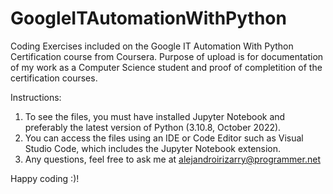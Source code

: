 # GoogleITAutomationWithPython
Coding Exercises included on the Google IT Automation With Python Certification course from Coursera. Purpose of upload is for documentation of my work as a Computer Science student and proof of completition of the certification courses.

Instructions:
  1. To see the files, you must have installed Jupyter Notebook and preferably the latest version of Python (3.10.8, October 2022).
  2. You can access the files using an IDE or Code Editor such as Visual Studio Code, which includes the Jupyter Notebook extension.
  3. Any questions, feel free to ask me at alejandroirizarry@programmer.net 
  
  Happy coding :)!
